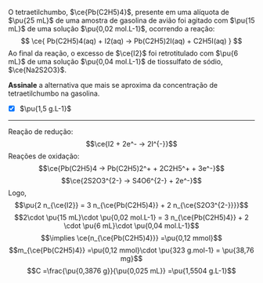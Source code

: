 O tetraetilchumbo, $\ce{Pb(C2H5)4}$, presente em uma alíquota de $\pu{25 mL}$ de uma amostra de gasolina de avião foi agitado com $\pu{15 mL}$ de uma solução $\pu{0,02 mol.L-1}$, ocorrendo a reação:
$$
    \ce{ Pb(C2H5)4(aq) + I2(aq) -> Pb(C2H5)2I(aq) + C2H5I(aq) }
$$
Ao final da reação, o excesso de $\ce{I2}$ foi retrotitulado com $\pu{6 mL}$ de uma solução $\pu{0,04 mol.L-1}$ de tiossulfato de sódio, $\ce{Na2S2O3}$.

**Assinale** a alternativa que mais se aproxima da concentração de tetraetilchumbo na gasolina.

- [x] $\pu{1,5 g.L-1}$


---

Reação de redução:
$$\ce{I2 + 2e^- -> 2I^{-}}$$
Reações de oxidação:
$$\ce{Pb(C2H5)4 -> Pb(C2H5)2^+ + 2C2H5^+ + 3e^-}$$
$$\ce{2S2O3^{2-} -> S4O6^{2-} + 2e^-}$$
Logo,
$$\pu{2 n_{\ce{I2}} = 3 n_{\ce{Pb(C2H5)4}} + 2 n_{\ce{S2O3^{2-}}}}$$
$$2\cdot \pu{15 mL}\cdot \pu{0,02 mol.L-1} = 3 n_{\ce{Pb(C2H5)4}} + 2 \cdot \pu{6 mL}\cdot \pu{0,04 mol.L-1}$$
$$\implies \ce{n_{\ce{Pb(C2H5)4}}} =\pu{0,12 mmol}$$
$$m_{\ce{Pb(C2H5)4}} =\pu{0,12 mmol}\cdot \pu{323 g.mol-1} = \pu{38,76 mg}$$
$$C =\frac{\pu{0,3876 g}}{\pu{0,025 mL}} =\pu{1,5504 g.L-1}$$

